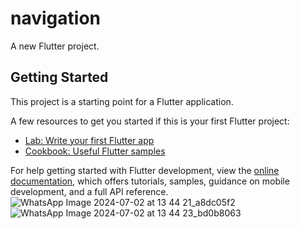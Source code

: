 # navigation

A new Flutter project.

## Getting Started

This project is a starting point for a Flutter application.

A few resources to get you started if this is your first Flutter project:

- [Lab: Write your first Flutter app](https://docs.flutter.dev/get-started/codelab)
- [Cookbook: Useful Flutter samples](https://docs.flutter.dev/cookbook)

For help getting started with Flutter development, view the
[online documentation](https://docs.flutter.dev/), which offers tutorials,
samples, guidance on mobile development, and a full API reference.
![WhatsApp Image 2024-07-02 at 13 44 21_a8dc05f2](https://github.com/chretie17/Assignment3_MobileApp/assets/130080990/9a89fd53-68ea-4b9e-a35e-f59f0e9f1c7f)
![WhatsApp Image 2024-07-02 at 13 44 23_bd0b8063](https://github.com/chretie17/Assignment3_MobileApp/assets/130080990/1a06c896-442c-48fc-8616-8dbc8e88f735)
